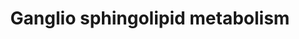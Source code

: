 ---
annotations:
- id: PW:0000197
  parent: classic metabolic pathway
  type: Pathway Ontology
  value: sphingolipid metabolic pathway
authors:
- Mkutmon
- MaintBot
- Eweitz
description: ''
last-edited: 2021-05-21
organisms:
- Bos taurus
redirect_from:
- /index.php/Pathway:WP3219
- /instance/WP3219
revision: null
schema-jsonld:
- '@context': https://schema.org/
  '@id': https://wikipathways.github.io/pathways/WP3219.html
  '@type': Dataset
  creator:
    '@type': Organization
    name: WikiPathways
  description: ''
  keywords:
  - A3GALT2
  - B3GALT1
  - B3GALT4
  - FUT1
  - GA1
  - GA2
  - GALGT
  - GD1a
  - GD1b
  - GD1c
  - GD2
  - GD3
  - GM1a
  - GM1b
  - GM2
  - GM3
  - GP1c
  - GQ1bA
  - GQ1c
  - GT1a
  - GT1b
  - GT1c
  - GT2
  - GT3
  - LacCer
  - SIAT4B
  - SLC33A1
  - ST3GAL1
  - ST3GAL5
  - ST6GALNAC6
  - ST8SIA1
  - ST8SIA3
  - ST8SIA5
  license: CC0
  name: Ganglio sphingolipid metabolism
seo: CreativeWork
title: Ganglio sphingolipid metabolism
wpid: WP3219
---